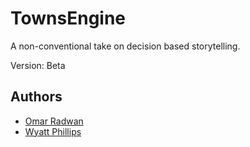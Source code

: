 # TownsEngine
A non-conventional take on decision based storytelling.

Version: Beta

## Authors
- [Omar Radwan](https://github.com/omarr321)
- [Wyatt Phillips](https://github.com/SirTangent)
